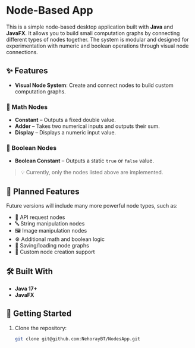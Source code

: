 # Node-Based App

This is a simple node-based desktop application built with **Java** and **JavaFX**. It allows you to build small computation graphs by connecting different types of nodes together. The system is modular and designed for experimentation with numeric and boolean operations through visual node connections.

## ✨ Features

- **Visual Node System**: Create and connect nodes to build custom computation graphs.
  
### 🧮 Math Nodes
- **Constant** – Outputs a fixed double value.  
- **Adder** – Takes two numerical inputs and outputs their sum.  
- **Display** – Displays a numeric input value.  

### 🔘 Boolean Nodes
- **Boolean Constant** – Outputs a static `true` or `false` value.  

> 💡 Currently, only the nodes listed above are implemented.

## 🚀 Planned Features

Future versions will include many more powerful node types, such as:

- 🔗 API request nodes  
- 🔤 String manipulation nodes  
- 🖼️ Image manipulation nodes  
- ⚙️ Additional math and boolean logic  
- 💾 Saving/loading node graphs  
- 🧩 Custom node creation support  

## 🛠️ Built With

- **Java 17+**
- **JavaFX**

## 🔧 Getting Started

1. Clone the repository:

   ```bash
   git clone git@github.com:NehorayBT/NodesApp.git
